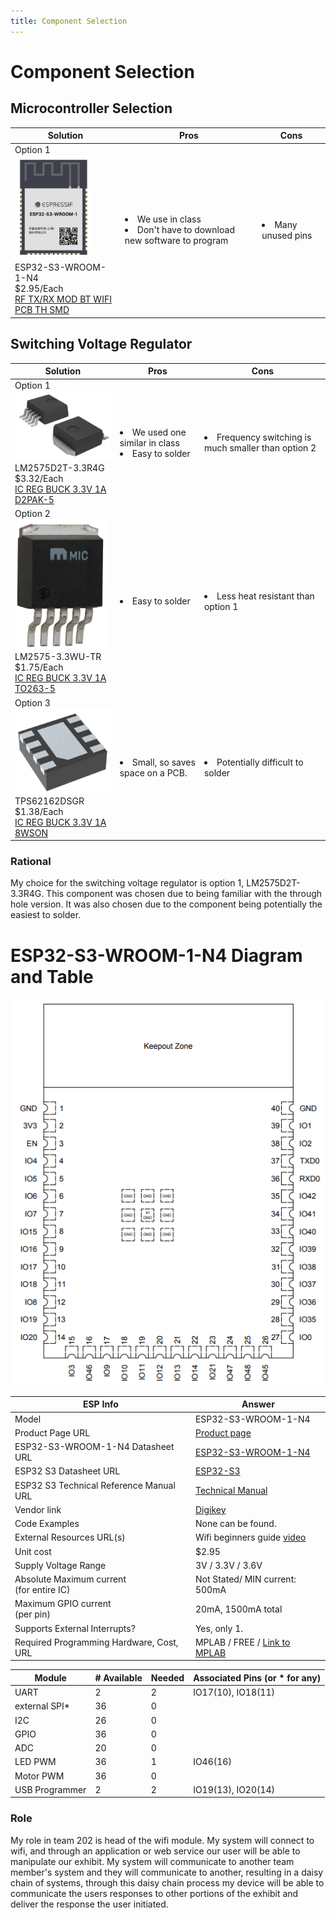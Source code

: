 ```yaml
---
title: Component Selection
---
```

# Component Selection

## Microcontroller Selection

| Solution | Pros | Cons|
|----------|------|-----|
|Option 1<br>![ESP32-S3-WROOM-1-N4](./microconSelect.png)<br>ESP32-S3-WROOM-1-N4<br>$2.95/Each<br>[RF TX/RX MOD BT WIFI PCB TH SMD](https://www.digikey.com/en/products/detail/espressif-systems/ESP32-S3-WROOM-1-N4/16162639)|<li>We use in class</li><li>Don't have to download new software to program</li>|<li>Many unused pins</li>|

## Switching Voltage Regulator

| Solution | Pros | Cons|
|----------|------|-----|
|Option 1<br>![LM2575D2T-3.3R4G](./option1SVR.png)<br>LM2575D2T-3.3R4G<br>$3.32/Each<br>[IC REG BUCK 3.3V 1A D2PAK-5](https://www.digikey.com/en/products/detail/onsemi/LM2575D2T-3-3R4G/1476688?s=N4IgTCBcDaIDIFkwFYDsyAiYAqBaAzAHT4BKALAOIgC6AvkA)|<li>We used one similar in class</li><li>Easy to solder</li>|<li>Frequency switching is much smaller than option 2</li>|
|Option 2<br>![LM2575-3.3WU-TR](./option2SVR.png)<br>LM2575-3.3WU-TR<br>$1.75/Each<br>[IC REG BUCK 3.3V 1A TO263-5](https://www.digikey.ch/en/products/detail/microchip-technology/LM2575-3-3WU-TR/1027646)|<li>Easy to solder</li>|<li>Less heat resistant than option 1</li>|
|Option 3<br>![TPS62162DSGR](./option3SVR.png)<br>TPS62162DSGR<br>$1.38/Each<br>[IC REG BUCK 3.3V 1A 8WSON](https://www.digikey.ch/en/products/detail/texas-instruments/TPS62162DSGR/2833447)|<li>Small, so saves space on a PCB.</li>|<li>Potentially difficult to solder</li>|

### Rational
My choice for the switching voltage regulator is option 1, LM2575D2T-3.3R4G. This component was chosen due to being familiar with the through hole version. It was also chosen due to the component being potentially the easiest to solder.

# ESP32-S3-WROOM-1-N4 Diagram and Table

![ESP32 Pinout](./esp32Pinout.png)


| ESP Info                                      | Answer |
| --------------------------------------------- | ------ |
| Model                                         | ESP32-S3-WROOM-1-N4      | 
| Product Page URL                              | [Product page](https://www.espressif.com/en/products/modules) |
| ESP32-S3-WROOM-1-N4 Datasheet URL             | [ESP32-S3-WROOM-1-N4](https://www.espressif.com/sites/default/files/documentation/esp32-s3-wroom-1_wroom-1u_datasheet_en.pdf)      | 
| ESP32 S3 Datasheet URL                        | [ESP32-S3](https://espressif.com/documentation/esp32-s3_datasheet_en.pdf)      | 
| ESP32 S3 Technical Reference Manual URL       | [Technical Manual](https://espressif.com/documentation/esp32-s3_datasheet_en.pdf)      | 
| Vendor link                                   | [Digikey](https://www.digikey.com/en/products/detail/espressif-systems/ESP32-S3-WROOM-1-N4/16162639)      |
| Code Examples                                 | None can be found.      |
| External Resources URL(s)                     | Wifi beginners guide [video](https://www.youtube.com/watch?v=aH3sLEQI4_w)      | 
| Unit cost                                     | $2.95      |             
| Supply Voltage Range                          | 3V / 3.3V / 3.6V      | 
| Absolute Maximum current <br> (for entire IC) | Not Stated/ MIN current: 500mA     |
| Maximum GPIO current <br> (per pin)           | 20mA, 1500mA total      | 
| Supports External Interrupts?                 | Yes, only 1.     |
| Required Programming Hardware, Cost, URL      | MPLAB / FREE / [Link to MPLAB](https://www.microchip.com/en-us/tools-resources/develop/mplab-x-ide)      |

| Module         | # Available | Needed | Associated Pins (or * for any) |
| -------------- | ----------- | ------ | ------------------------------ |
| UART           | 2           | 2     | IO17(10), IO18(11)                              |
| external SPI\* | 36           | 0      |                               |
| I2C            | 26          | 0      |                               |
| GPIO           | 36           | 0      |                               |
| ADC            | 20           | 0      |                               |
| LED PWM        | 36           | 1      |   IO46(16)                            |
| Motor PWM      | 36           | 0      |                               |
| USB Programmer | 2           | 2      | IO19(13), IO20(14)                              |

### Role
My role in team 202 is head of the wifi module. My system will connect to wifi, and through an application or web service our user will be able to manipulate our exhibit. My system will communicate to another team member's system and they will communicate to another, resulting in a daisy chain of systems, through this daisy chain process my device will be able to communicate the users responses to other portions of the exhibit and deliver the response the user initiated.
